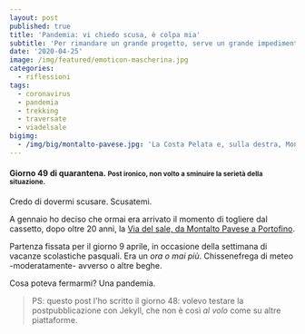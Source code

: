 ```yaml
---
layout: post
published: true
title: 'Pandemia: vi chiedo scusa, è colpa mia'
subtitle: 'Per rimandare un grande progetto, serve un grande impedimento.'
date: '2020-04-25'
image: /img/featured/emoticon-mascherina.jpg
categories:
  - riflessioni
tags:
  - coronavirus
  - pandemia
  - trekking
  - traversate
  - viadelsale
bigimg:
  - /img/big/montalto-pavese.jpg: 'La Costa Pelata e, sulla destra, Montalto Pavese (Terensky / CC BY)'
---
```


#### Giorno 49 di quarantena. <small>Post ironico, non volto a sminuire la serietà della situazione.</small>

Credo di dovermi scusare.
Scusatemi.

A gennaio ho deciso che ormai era arrivato il momento di togliere dal cassetto, dopo oltre 20 anni, la [Via del sale, da Montalto Pavese a Portofino](/escursioni/via-del-sale).

Partenza fissata per il giorno 9 aprile, in occasione della settimana di vacanze scolastiche pasquali.
Era un *ora o mai più*. Chissenefrega di meteo -moderatamente- avverso o altre beghe.

Cosa poteva fermarmi? Una pandemia.

> PS: questo post l'ho scritto il giorno 48: volevo testare la postpubblicazione con Jekyll, che non è così *al volo* come su altre piattaforme.

